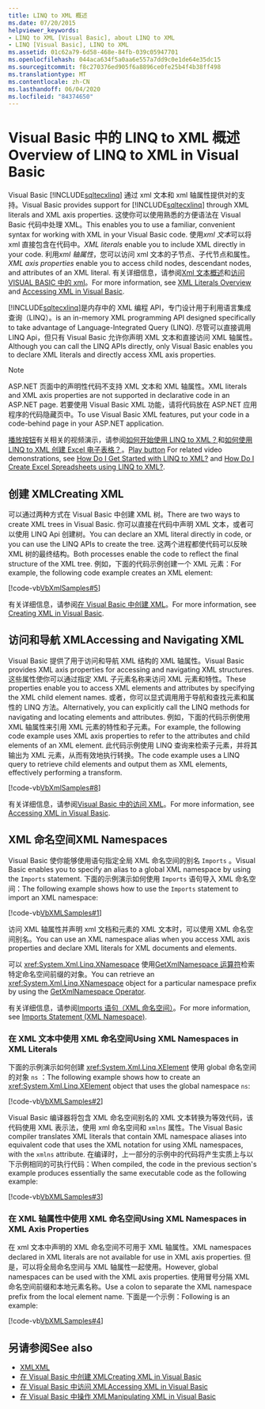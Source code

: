 ```yaml
---
title: LINQ to XML 概述
ms.date: 07/20/2015
helpviewer_keywords:
- LINQ to XML [Visual Basic], about LINQ to XML
- LINQ [Visual Basic], LINQ to XML
ms.assetid: 01c62a79-6d58-468e-84fb-039c05947701
ms.openlocfilehash: 044aca634f5a0aa6e557a7dd9c0e1de64e35dc15
ms.sourcegitcommit: f8c270376ed905f6a8896ce0fe25b4f4b38ff498
ms.translationtype: MT
ms.contentlocale: zh-CN
ms.lasthandoff: 06/04/2020
ms.locfileid: "84374650"
---
```

# <a name="overview-of-linq-to-xml-in-visual-basic"></a><span data-ttu-id="bb9e2-102">Visual Basic 中的 LINQ to XML 概述</span><span class="sxs-lookup"><span data-stu-id="bb9e2-102">Overview of LINQ to XML in Visual Basic</span></span>
<span data-ttu-id="bb9e2-103">Visual Basic [!INCLUDE[sqltecxlinq](~/includes/sqltecxlinq-md.md)] 通过 xml 文本和 xml 轴属性提供对的支持。</span><span class="sxs-lookup"><span data-stu-id="bb9e2-103">Visual Basic provides support for [!INCLUDE[sqltecxlinq](~/includes/sqltecxlinq-md.md)] through XML literals and XML axis properties.</span></span> <span data-ttu-id="bb9e2-104">这使你可以使用熟悉的方便语法在 Visual Basic 代码中处理 XML。</span><span class="sxs-lookup"><span data-stu-id="bb9e2-104">This enables you to use a familiar, convenient syntax for working with XML in your Visual Basic code.</span></span> <span data-ttu-id="bb9e2-105">使用*xml 文本*可以将 xml 直接包含在代码中。</span><span class="sxs-lookup"><span data-stu-id="bb9e2-105">*XML literals* enable you to include XML directly in your code.</span></span> <span data-ttu-id="bb9e2-106">利用*xml 轴属性*，您可以访问 xml 文本的子节点、子代节点和属性。</span><span class="sxs-lookup"><span data-stu-id="bb9e2-106">*XML axis properties* enable you to access child nodes, descendant nodes, and attributes of an XML literal.</span></span> <span data-ttu-id="bb9e2-107">有关详细信息，请参阅[Xml 文本概述](xml-literals-overview.md)和[访问 VISUAL BASIC 中的 xml](accessing-xml.md)。</span><span class="sxs-lookup"><span data-stu-id="bb9e2-107">For more information, see [XML Literals Overview](xml-literals-overview.md) and [Accessing XML in Visual Basic](accessing-xml.md).</span></span>  
  
 [!INCLUDE[sqltecxlinq](~/includes/sqltecxlinq-md.md)]<span data-ttu-id="bb9e2-108">是内存中的 XML 编程 API，专门设计用于利用语言集成查询（LINQ）。</span><span class="sxs-lookup"><span data-stu-id="bb9e2-108">is an in-memory XML programming API designed specifically to take advantage of Language-Integrated Query (LINQ).</span></span> <span data-ttu-id="bb9e2-109">尽管可以直接调用 LINQ Api，但只有 Visual Basic 允许你声明 XML 文本和直接访问 XML 轴属性。</span><span class="sxs-lookup"><span data-stu-id="bb9e2-109">Although you can call the LINQ APIs directly, only Visual Basic enables you to declare XML literals and directly access XML axis properties.</span></span>  
  
> [!NOTE]
> <span data-ttu-id="bb9e2-110">ASP.NET 页面中的声明性代码不支持 XML 文本和 XML 轴属性。</span><span class="sxs-lookup"><span data-stu-id="bb9e2-110">XML literals and XML axis properties are not supported in declarative code in an ASP.NET page.</span></span> <span data-ttu-id="bb9e2-111">若要使用 Visual Basic XML 功能，请将代码放在 ASP.NET 应用程序的代码隐藏页中。</span><span class="sxs-lookup"><span data-stu-id="bb9e2-111">To use Visual Basic XML features, put your code in a code-behind page in your ASP.NET application.</span></span>  
  
 <span data-ttu-id="bb9e2-112">[播放按钮](./media/overview-of-linq-to-xml/play-video-icon-example.gif)有关相关的视频演示，请参阅[如何开始使用 LINQ to XML？](/aspnet/web-forms/videos/data-access/linq-videos-from-the-vb-team/how-do-i-get-started-with-linq-to-xml)和[如何使用 LINQ to XML 创建 Excel 电子表格？](/aspnet/web-forms/videos/data-access/linq-videos-from-the-vb-team/how-do-i-create-excel-spreadsheets-using-linq-to-xml)。</span><span class="sxs-lookup"><span data-stu-id="bb9e2-112">[Play button](./media/overview-of-linq-to-xml/play-video-icon-example.gif) For related video demonstrations, see [How Do I Get Started with LINQ to XML?](/aspnet/web-forms/videos/data-access/linq-videos-from-the-vb-team/how-do-i-get-started-with-linq-to-xml) and [How Do I Create Excel Spreadsheets using LINQ to XML?](/aspnet/web-forms/videos/data-access/linq-videos-from-the-vb-team/how-do-i-create-excel-spreadsheets-using-linq-to-xml).</span></span>
  
## <a name="creating-xml"></a><span data-ttu-id="bb9e2-113">创建 XML</span><span class="sxs-lookup"><span data-stu-id="bb9e2-113">Creating XML</span></span>  
 <span data-ttu-id="bb9e2-114">可以通过两种方式在 Visual Basic 中创建 XML 树。</span><span class="sxs-lookup"><span data-stu-id="bb9e2-114">There are two ways to create XML trees in Visual Basic.</span></span> <span data-ttu-id="bb9e2-115">你可以直接在代码中声明 XML 文本，或者可以使用 LINQ Api 创建树。</span><span class="sxs-lookup"><span data-stu-id="bb9e2-115">You can declare an XML literal directly in code, or you can use the LINQ APIs to create the tree.</span></span> <span data-ttu-id="bb9e2-116">这两个进程都使代码可以反映 XML 树的最终结构。</span><span class="sxs-lookup"><span data-stu-id="bb9e2-116">Both processes enable the code to reflect the final structure of the XML tree.</span></span> <span data-ttu-id="bb9e2-117">例如，下面的代码示例创建一个 XML 元素：</span><span class="sxs-lookup"><span data-stu-id="bb9e2-117">For example, the following code example creates an XML element:</span></span>  
  
 [!code-vb[VbXmlSamples#5](~/samples/snippets/visualbasic/VS_Snippets_VBCSharp/VbXMLSamples/VB/XMLSamples2.vb#5)]  
  
 <span data-ttu-id="bb9e2-118">有关详细信息，请参阅[在 Visual Basic 中创建 XML](creating-xml.md)。</span><span class="sxs-lookup"><span data-stu-id="bb9e2-118">For more information, see [Creating XML in Visual Basic](creating-xml.md).</span></span>  
  
## <a name="accessing-and-navigating-xml"></a><span data-ttu-id="bb9e2-119">访问和导航 XML</span><span class="sxs-lookup"><span data-stu-id="bb9e2-119">Accessing and Navigating XML</span></span>  
 <span data-ttu-id="bb9e2-120">Visual Basic 提供了用于访问和导航 XML 结构的 XML 轴属性。</span><span class="sxs-lookup"><span data-stu-id="bb9e2-120">Visual Basic provides XML axis properties for accessing and navigating XML structures.</span></span> <span data-ttu-id="bb9e2-121">这些属性使你可以通过指定 XML 子元素名称来访问 XML 元素和特性。</span><span class="sxs-lookup"><span data-stu-id="bb9e2-121">These properties enable you to access XML elements and attributes by specifying the XML child element names.</span></span> <span data-ttu-id="bb9e2-122">或者，你可以显式调用用于导航和查找元素和属性的 LINQ 方法。</span><span class="sxs-lookup"><span data-stu-id="bb9e2-122">Alternatively, you can explicitly call the LINQ methods for navigating and locating elements and attributes.</span></span> <span data-ttu-id="bb9e2-123">例如，下面的代码示例使用 XML 轴属性来引用 XML 元素的特性和子元素。</span><span class="sxs-lookup"><span data-stu-id="bb9e2-123">For example, the following code example uses XML axis properties to refer to the attributes and child elements of an XML element.</span></span> <span data-ttu-id="bb9e2-124">此代码示例使用 LINQ 查询来检索子元素，并将其输出为 XML 元素，从而有效地执行转换。</span><span class="sxs-lookup"><span data-stu-id="bb9e2-124">The code example uses a LINQ query to retrieve child elements and output them as XML elements, effectively performing a transform.</span></span>  
  
 [!code-vb[VbXmlSamples#8](~/samples/snippets/visualbasic/VS_Snippets_VBCSharp/VbXMLSamples/VB/XMLSamples3.vb#8)]  
  
 <span data-ttu-id="bb9e2-125">有关详细信息，请参阅[Visual Basic 中的访问 XML](accessing-xml.md)。</span><span class="sxs-lookup"><span data-stu-id="bb9e2-125">For more information, see [Accessing XML in Visual Basic](accessing-xml.md).</span></span>  
  
## <a name="xml-namespaces"></a><span data-ttu-id="bb9e2-126">XML 命名空间</span><span class="sxs-lookup"><span data-stu-id="bb9e2-126">XML Namespaces</span></span>  
 <span data-ttu-id="bb9e2-127">Visual Basic 使你能够使用语句指定全局 XML 命名空间的别名 `Imports` 。</span><span class="sxs-lookup"><span data-stu-id="bb9e2-127">Visual Basic enables you to specify an alias to a global XML namespace by using the `Imports` statement.</span></span> <span data-ttu-id="bb9e2-128">下面的示例演示如何使用 `Imports` 语句导入 XML 命名空间：</span><span class="sxs-lookup"><span data-stu-id="bb9e2-128">The following example shows how to use the `Imports` statement to import an XML namespace:</span></span>  
  
 [!code-vb[VbXMLSamples#1](~/samples/snippets/visualbasic/VS_Snippets_VBCSharp/VbXMLSamples/VB/XMLSamples1.vb#1)]  
  
 <span data-ttu-id="bb9e2-129">访问 XML 轴属性并声明 xml 文档和元素的 XML 文本时，可以使用 XML 命名空间别名。</span><span class="sxs-lookup"><span data-stu-id="bb9e2-129">You can use an XML namespace alias when you access XML axis properties and declare XML literals for XML documents and elements.</span></span>  
  
 <span data-ttu-id="bb9e2-130">可以 <xref:System.Xml.Linq.XNamespace> 使用[GetXmlNamespace 运算符](../../../language-reference/operators/getxmlnamespace-operator.md)检索特定命名空间前缀的对象。</span><span class="sxs-lookup"><span data-stu-id="bb9e2-130">You can retrieve an <xref:System.Xml.Linq.XNamespace> object for a particular namespace prefix by using the [GetXmlNamespace Operator](../../../language-reference/operators/getxmlnamespace-operator.md).</span></span>  
  
 <span data-ttu-id="bb9e2-131">有关详细信息，请参阅[Imports 语句（XML 命名空间）](../../../language-reference/statements/imports-statement-xml-namespace.md)。</span><span class="sxs-lookup"><span data-stu-id="bb9e2-131">For more information, see [Imports Statement (XML Namespace)](../../../language-reference/statements/imports-statement-xml-namespace.md).</span></span>  
  
### <a name="using-xml-namespaces-in-xml-literals"></a><span data-ttu-id="bb9e2-132">在 XML 文本中使用 XML 命名空间</span><span class="sxs-lookup"><span data-stu-id="bb9e2-132">Using XML Namespaces in XML Literals</span></span>  
 <span data-ttu-id="bb9e2-133">下面的示例演示如何创建 <xref:System.Xml.Linq.XElement> 使用 global 命名空间的对象 `ns` ：</span><span class="sxs-lookup"><span data-stu-id="bb9e2-133">The following example shows how to create an <xref:System.Xml.Linq.XElement> object that uses the global namespace `ns`:</span></span>  
  
 [!code-vb[VbXMLSamples#2](~/samples/snippets/visualbasic/VS_Snippets_VBCSharp/VbXMLSamples/VB/XMLSamples1.vb#2)]  
  
 <span data-ttu-id="bb9e2-134">Visual Basic 编译器将包含 XML 命名空间别名的 XML 文本转换为等效代码，该代码使用 XML 表示法，使用 xml 命名空间和 `xmlns` 属性。</span><span class="sxs-lookup"><span data-stu-id="bb9e2-134">The Visual Basic compiler translates XML literals that contain XML namespace aliases into equivalent code that uses the XML notation for using XML namespaces, with the `xmlns` attribute.</span></span> <span data-ttu-id="bb9e2-135">在编译时，上一部分的示例中的代码将产生实质上与以下示例相同的可执行代码：</span><span class="sxs-lookup"><span data-stu-id="bb9e2-135">When compiled, the code in the previous section's example produces essentially the same executable code as the following example:</span></span>  
  
 [!code-vb[VbXMLSamples#3](~/samples/snippets/visualbasic/VS_Snippets_VBCSharp/VbXMLSamples/VB/XMLSamples1.vb#3)]  
  
### <a name="using-xml-namespaces-in-xml-axis-properties"></a><span data-ttu-id="bb9e2-136">在 XML 轴属性中使用 XML 命名空间</span><span class="sxs-lookup"><span data-stu-id="bb9e2-136">Using XML Namespaces in XML Axis Properties</span></span>  
 <span data-ttu-id="bb9e2-137">在 xml 文本中声明的 XML 命名空间不可用于 XML 轴属性。</span><span class="sxs-lookup"><span data-stu-id="bb9e2-137">XML namespaces declared in XML literals are not available for use in XML axis properties.</span></span> <span data-ttu-id="bb9e2-138">但是，可以将全局命名空间与 XML 轴属性一起使用。</span><span class="sxs-lookup"><span data-stu-id="bb9e2-138">However, global namespaces can be used with the XML axis properties.</span></span> <span data-ttu-id="bb9e2-139">使用冒号分隔 XML 命名空间前缀和本地元素名称。</span><span class="sxs-lookup"><span data-stu-id="bb9e2-139">Use a colon to separate the XML namespace prefix from the local element name.</span></span> <span data-ttu-id="bb9e2-140">下面是一个示例：</span><span class="sxs-lookup"><span data-stu-id="bb9e2-140">Following is an example:</span></span>  
  
 [!code-vb[VbXMLSamples#4](~/samples/snippets/visualbasic/VS_Snippets_VBCSharp/VbXMLSamples/VB/XMLSamples1.vb#4)]  
  
## <a name="see-also"></a><span data-ttu-id="bb9e2-141">另请参阅</span><span class="sxs-lookup"><span data-stu-id="bb9e2-141">See also</span></span>

- [<span data-ttu-id="bb9e2-142">XML</span><span class="sxs-lookup"><span data-stu-id="bb9e2-142">XML</span></span>](index.md)
- [<span data-ttu-id="bb9e2-143">在 Visual Basic 中创建 XML</span><span class="sxs-lookup"><span data-stu-id="bb9e2-143">Creating XML in Visual Basic</span></span>](creating-xml.md)
- [<span data-ttu-id="bb9e2-144">在 Visual Basic 中访问 XML</span><span class="sxs-lookup"><span data-stu-id="bb9e2-144">Accessing XML in Visual Basic</span></span>](accessing-xml.md)
- [<span data-ttu-id="bb9e2-145">在 Visual Basic 中操作 XML</span><span class="sxs-lookup"><span data-stu-id="bb9e2-145">Manipulating XML in Visual Basic</span></span>](manipulating-xml.md)
